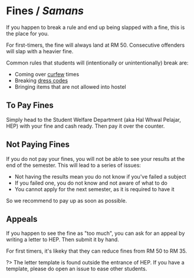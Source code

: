 # Fines / _Samans_

If you happen to break a rule and end up being slapped with a fine, this is the place for you.

For first-timers, the fine will always land at RM 50. Consecutive offenders will slap with a heavier fine.

Common rules that students will (intentionally or unintentionally) break are:

- Coming over [curfew](/docs/hostel?id=curfew) times
- Breaking [dress codes](/docs/dress-code/)
- Bringing items that are not allowed into hostel

## To Pay Fines

Simply head to the Student Welfare Department (aka Hal Whwal Pelajar, HEP) with your fine and cash ready. Then pay it over the counter.

## Not Paying Fines

If you do not pay your fines, you will not be able to see your results at the end of the semester. This will lead to a series of issues:

- Not having the results mean you do not know if you've failed a subject
- If you failed one, you do not know and not aware of what to do
- You cannot apply for the next semester, as it is required to have it

So we recommend to pay up as soon as possible.

## Appeals

If you happen to see the fine as "too much", you can ask for an appeal by writing a letter to HEP. Then submit it by hand.

For first timers, it's likeky that they can reduce fines from RM 50 to RM 35.

?> The letter template is found outside the entrance of HEP. If you have a template, please do open an issue to ease other students.

